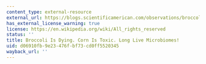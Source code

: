 ```yaml
---
content_type: external-resource
external_url: https://blogs.scientificamerican.com/observations/broccoli-is-dying-corn-is-toxic-long-live-microbiomes/
has_external_license_warning: true
license: https://en.wikipedia.org/wiki/All_rights_reserved
status: ''
title: Broccoli Is Dying. Corn Is Toxic. Long Live Microbiomes!
uid: d06910fb-9e23-476f-bf73-cd0ff5520345
wayback_url: ''
---
```

